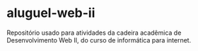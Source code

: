 # aluguel-web-ii
Repositório usado para atividades da cadeira acadêmica de Desenvolvimento Web II, do curso de informática para internet.
